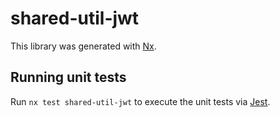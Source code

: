 # shared-util-jwt

This library was generated with [Nx](https://nx.dev).

## Running unit tests

Run `nx test shared-util-jwt` to execute the unit tests via [Jest](https://jestjs.io).

